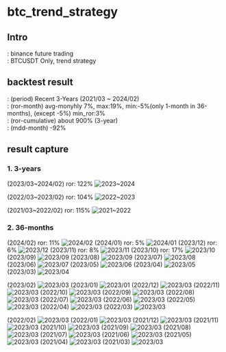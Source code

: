 # btc_trend_strategy

## Intro
: binance future trading  
: BTCUSDT Only, trend strategy  

## backtest result
: (period) Recent 3-Years (2021/03 ~ 2024/02)  
: (ror-month) avg-monyhly 7%, max:19%, min:-5%(only 1-month in 36-months), (except -5%) min_ror:3%  
: (ror-cumulative) about 900% (3-year)   
: (mdd-month) -92%   

## result capture
### 1. 3-years

(2023/03~2024/02) ror: 122%
![2023~2024](https://github.com/bautotrend/btc_trend_strategy/assets/161911991/d56dc5db-8111-4744-8fdd-cc596add3caf)  

(2022/03~2023/02) ror: 104%
![2022~2023](https://github.com/bautotrend/btc_trend_strategy/assets/161911991/d1f8bb5f-d41a-4f7c-9701-123f041e87ed)  

(2021/03~2022/02) ror: 115%
![2021~2022](https://github.com/bautotrend/btc_trend_strategy/assets/161911991/7ffb250b-db1b-4e86-b386-ae1860314430)  


### 2. 36-months
(2024/02) ror: 11%
![2024/02](https://github.com/bautotrend/btc_trend_strategy/assets/161911991/60533740-f2b3-42ed-8439-a8073f8e9ddb)
(2024/01) ror: 5%
![2024/01](https://github.com/bautotrend/btc_trend_strategy/assets/161911991/fcd6ce31-598e-4f20-96c6-2ff2bdc33bcc)
(2023/12) ror: 6%
![2023/12](https://github.com/bautotrend/btc_trend_strategy/assets/161911991/1079bc72-62c2-490c-b1b6-759cd0d965d2)
(2023/11) ror: 8%
![2023/11](https://github.com/bautotrend/btc_trend_strategy/assets/161911991/30b7f365-f0be-48e3-88c7-ca97ef7e27fa)
(2023/10) ror: 17%
![2023/10](https://github.com/bautotrend/btc_trend_strategy/assets/161911991/5d5d65e2-38c5-4ccc-b8ae-581e39a23860)
(2023/09)
![2023/09](https://github.com/bautotrend/btc_trend_strategy/assets/161911991/07333099-6063-4e0c-9340-3ccb29927fb0)
(2023/08)
![2023/09](https://github.com/bautotrend/btc_trend_strategy/assets/161911991/3b57d24a-c076-4c35-94c8-5577cd802a1c)
(2023/07)
![2023/08](https://github.com/bautotrend/btc_trend_strategy/assets/161911991/117dd4bf-d5cc-4115-b24c-3e887962856f)
(2023/06)
![2023/07](https://github.com/bautotrend/btc_trend_strategy/assets/161911991/0d65ac60-9f3b-4fe7-8acd-c472d7fd61b3)
(2023/05)
![2023/06](https://github.com/bautotrend/btc_trend_strategy/assets/161911991/d9a57d5a-3063-4fd6-a189-0a64583942ce)
(2023/04)
![2023/05](https://github.com/bautotrend/btc_trend_strategy/assets/161911991/e423daa0-8a9c-4c23-9c12-9810273f0687)
(2023/03)
![2023/04](https://github.com/bautotrend/btc_trend_strategy/assets/161911991/412b978a-557d-4108-a57f-6379cd7fa601)

(2023/02)
![2023/03](https://github.com/bautotrend/btc_trend_strategy/assets/161911991/01e474fa-c2b9-4a4e-b463-61f231e7a401)
(2023/01)
![2023/01](https://github.com/bautotrend/btc_trend_strategy/assets/161911991/9656001e-a1f4-4f9e-8128-6437d271bb56)
(2022/12)
![2023/03](https://github.com/bautotrend/btc_trend_strategy/assets/161911991/9656001e-a1f4-4f9e-8128-6437d271bb56)
(2022/11)
![2023/03](https://github.com/bautotrend/btc_trend_strategy/assets/161911991/eb1b5219-131d-40d1-9611-fa86e282d768)
(2022/10)
![2023/03](https://github.com/bautotrend/btc_trend_strategy/assets/161911991/da3eeb30-bde6-4f83-ad6f-e03cc7125ecb)
(2022/09)
![2023/03](https://github.com/bautotrend/btc_trend_strategy/assets/161911991/b81386bc-73f9-400e-9b4c-e8fc849ac7bb)
(2022/08)
![2023/03](https://github.com/bautotrend/btc_trend_strategy/assets/161911991/3519a118-b721-455e-947b-e5d11c6eb583)
(2022/07)
![2023/03](https://github.com/bautotrend/btc_trend_strategy/assets/161911991/b37e70e5-b9ec-43df-9424-5e3c7b88540d)
(2022/06)
![2023/03](https://github.com/bautotrend/btc_trend_strategy/assets/161911991/9500749d-6b26-4381-a596-f5a8c564dbe8)
(2022/05)
![2023/03](https://github.com/bautotrend/btc_trend_strategy/assets/161911991/b0f987dd-822e-4588-b84b-ec76e6372e78)
(2022/04)
![2023/03](https://github.com/bautotrend/btc_trend_strategy/assets/161911991/a46cf3b7-d8f1-45de-9e50-fb0362d24b48)
(2022/03)
![2023/03](https://github.com/bautotrend/btc_trend_strategy/assets/161911991/3bdf2786-ae23-4faa-b727-4c0868803e60)


(2022/02)
![2023/03](https://github.com/bautotrend/btc_trend_strategy/assets/161911991/819c7b53-a241-4b88-88a5-62e3835dde64)
(2022/01)
![2023/03](https://github.com/bautotrend/btc_trend_strategy/assets/161911991/722ccc64-12f4-406f-a555-4ae923e749d3)
(2021/12)
![2023/03](https://github.com/bautotrend/btc_trend_strategy/assets/161911991/e1b3d45d-274c-4527-b17c-c3a37c0a8988)
(2021/11)
![2023/03](https://github.com/bautotrend/btc_trend_strategy/assets/161911991/7a82ccdd-0444-4dea-8629-98ed49da0b05)
(2021/10)
![2023/03](https://github.com/bautotrend/btc_trend_strategy/assets/161911991/322424b1-51a0-4c00-a44e-5465ebf9f730)
(2021/09)
![2023/03](https://github.com/bautotrend/btc_trend_strategy/assets/161911991/e2dbf135-3b25-48f3-964a-6429cf99b647)
(2021/08)
![2023/03](https://github.com/bautotrend/btc_trend_strategy/assets/161911991/19079342-d1f2-4004-b3a0-5a5c630cc814)
(2021/07)
![2023/03](https://github.com/bautotrend/btc_trend_strategy/assets/161911991/38d8cfcb-b9fc-48ca-a278-aa2857a48b0c)
(2021/06)
![2023/03](https://github.com/bautotrend/btc_trend_strategy/assets/161911991/5001352b-2d07-4754-9993-5f4c6ed7b5b8)
(2021/05)
![2023/03](https://github.com/bautotrend/btc_trend_strategy/assets/161911991/a47a883e-e39c-4680-8d26-5fe730da063c)
(2021/04)
![2023/03](https://github.com/bautotrend/btc_trend_strategy/assets/161911991/937fb46b-e834-4c2a-be6c-23fe9772976a)
(2021/03)
![2023/03](https://github.com/bautotrend/btc_trend_strategy/assets/161911991/8fac7a19-f6ef-4a26-bd10-ee1f54ffd2c0)


